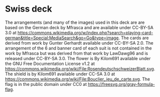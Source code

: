 # Swiss deck

The arrangements (and many of the images) used in this deck are are based on the German deck by Mfrasca and are available under CC-BY-SA 3.0 at https://commons.wikimedia.org/w/index.php?search=playing-card-german&title=Special:MediaSearch&go=Go&type=image. The cards are derived from work by Gunter Gerhardt available under CC-BY-SA 2.0. The arrangement of the 6 and banner card of each suit is not contained in the work by Mfrasca but was derived from that work by LawDawg96 and is released under CC-BY-SA 3.0. The flower is By Kilom691 available under the GNU Free Documentation License v1.2 at https://commons.wikimedia.org/wiki/File:RosendeutschschweizerBlatt.svg. The shield is by Kilom691 available under CC-SA 3.0 at https://commons.wikimedia.org/wiki/File:Bouclier_jeu_de_carte.svg. The flag is in the public domain under CC0 at https://freesvg.org/gray-formula-flag.
